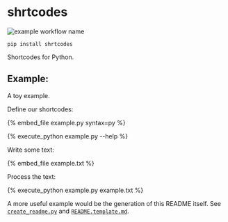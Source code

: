 # shrtcodes

![example workflow name](https://github.com/Peter554/shrtcodes/workflows/CI/badge.svg)

`pip install shrtcodes`

Shortcodes for Python.

## Example:

A toy example.

Define our shortcodes:

{% embed_file example.py syntax=py %}

{% execute_python example.py --help %}

Write some text:

{% embed_file example.txt %}

Process the text:

{% execute_python example.py example.txt %}

A more useful example would be the generation of this README itself.
See [`create_readme.py`](/create_readme.py) and [`README.template.md`](/README.template.md).
